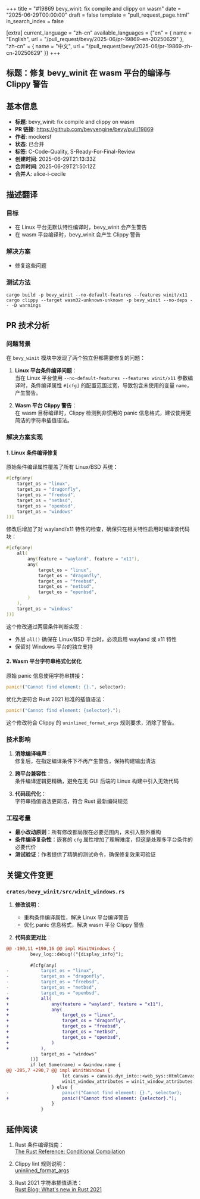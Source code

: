 +++
title = "#19869 bevy_winit: fix compile and clippy on wasm"
date = "2025-06-29T00:00:00"
draft = false
template = "pull_request_page.html"
in_search_index = false

[extra]
current_language = "zh-cn"
available_languages = {"en" = { name = "English", url = "/pull_request/bevy/2025-06/pr-19869-en-20250629" }, "zh-cn" = { name = "中文", url = "/pull_request/bevy/2025-06/pr-19869-zh-cn-20250629" }}
+++

## 标题：修复 bevy_winit 在 wasm 平台的编译与 Clippy 警告

## 基本信息
- **标题**: bevy_winit: fix compile and clippy on wasm
- **PR 链接**: https://github.com/bevyengine/bevy/pull/19869
- **作者**: mockersf
- **状态**: 已合并
- **标签**: C-Code-Quality, S-Ready-For-Final-Review
- **创建时间**: 2025-06-29T21:13:33Z
- **合并时间**: 2025-06-29T21:50:12Z
- **合并人**: alice-i-cecile

## 描述翻译
### 目标
- 在 Linux 平台无默认特性编译时，bevy_winit 会产生警告
- 在 wasm 平台编译时，bevy_winit 会产生 Clippy 警告

### 解决方案
- 修复这些问题

### 测试方法
```
cargo build -p bevy_winit --no-default-features --features winit/x11
cargo clippy --target wasm32-unknown-unknown -p bevy_winit --no-deps -- -D warnings
```

## PR 技术分析

### 问题背景
在 `bevy_winit` 模块中发现了两个独立但都需要修复的问题：
1. **Linux 平台条件编译问题**：  
   当在 Linux 平台使用 `--no-default-features --features winit/x11` 参数编译时，条件编译属性 `#[cfg]` 的配置范围过宽，导致包含未使用的变量 `name`，产生警告。

2. **Wasm 平台 Clippy 警告**：  
   在 wasm 目标编译时，Clippy 检测到非惯用的 panic 信息格式，建议使用更简洁的字符串插值语法。

### 解决方案实现
#### 1. Linux 条件编译修复
原始条件编译属性覆盖了所有 Linux/BSD 系统：
```rust
#[cfg(any(
    target_os = "linux",
    target_os = "dragonfly",
    target_os = "freebsd",
    target_os = "netbsd",
    target_os = "openbsd",
    target_os = "windows"
))]
```
修改后增加了对 wayland/x11 特性的检查，确保只在相关特性启用时编译该代码块：
```rust
#[cfg(any(
    all(
        any(feature = "wayland", feature = "x11"),
        any(
            target_os = "linux",
            target_os = "dragonfly",
            target_os = "freebsd",
            target_os = "netbsd",
            target_os = "openbsd",
        )
    ),
    target_os = "windows"
))]
```
这个修改通过两层条件判断实现：
- 外层 `all()` 确保在 Linux/BSD 平台时，必须启用 wayland 或 x11 特性
- 保留对 Windows 平台的独立支持

#### 2. Wasm 平台字符串格式化优化
原始 panic 信息使用字符串拼接：
```rust
panic!("Cannot find element: {}.", selector);
```
优化为更符合 Rust 2021 标准的插值语法：
```rust
panic!("Cannot find element: {selector}.");
```
这个修改符合 Clippy 的 `uninlined_format_args` 规则要求，消除了警告。

### 技术影响
1. **消除编译噪声**：  
   修复后，在指定编译条件下不再产生警告，保持构建输出清洁

2. **跨平台兼容性**：  
   条件编译逻辑更精确，避免在无 GUI 后端的 Linux 构建中引入无效代码

3. **代码现代化**：  
   字符串插值语法更简洁，符合 Rust 最新编码规范

### 工程考量
- **最小改动原则**：所有修改都局限在必要范围内，未引入额外重构
- **条件编译复杂性**：嵌套的 `cfg` 属性增加了理解难度，但这是处理多平台条件的必要代价
- **测试验证**：作者提供了精确的测试命令，确保修复效果可验证

## 关键文件变更

### `crates/bevy_winit/src/winit_windows.rs`
1. **修改说明**：  
   - 重构条件编译属性，解决 Linux 平台编译警告  
   - 优化 panic 信息格式，解决 wasm 平台 Clippy 警告

2. **代码变更对比**：
```diff
@@ -190,11 +190,16 @@ impl WinitWindows {
         bevy_log::debug!("{display_info}");
 
         #[cfg(any(
-            target_os = "linux",
-            target_os = "dragonfly",
-            target_os = "freebsd",
-            target_os = "netbsd",
-            target_os = "openbsd",
+            all(
+                any(feature = "wayland", feature = "x11"),
+                any(
+                    target_os = "linux",
+                    target_os = "dragonfly",
+                    target_os = "freebsd",
+                    target_os = "netbsd",
+                    target_os = "openbsd",
+                )
+            ),
             target_os = "windows"
         ))]
         if let Some(name) = &window.name {
@@ -285,7 +290,7 @@ impl WinitWindows {
                     let canvas = canvas.dyn_into::<web_sys::HtmlCanvasElement>().ok();
                     winit_window_attributes = winit_window_attributes.with_canvas(canvas);
                 } else {
-                    panic!("Cannot find element: {}.", selector);
+                    panic!("Cannot find element: {selector}.");
                 }
             }
```

## 延伸阅读
1. Rust 条件编译指南：  
   [The Rust Reference: Conditional Compilation](https://doc.rust-lang.org/reference/conditional-compilation.html)

2. Clippy lint 规则说明：  
   [uninlined_format_args](https://rust-lang.github.io/rust-clippy/master/index.html#uninlined_format_args)

3. Rust 2021 字符串插值语法：  
   [Rust Blog: What's new in Rust 2021](https://blog.rust-lang.org/2021/10/21/Rust-1.56.0.html#format-args-capture)